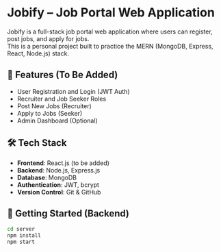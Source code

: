 # Jobify – Job Portal Web Application

Jobify is a full-stack job portal web application where users can register, post jobs, and apply for jobs.  
This is a personal project built to practice the MERN (MongoDB, Express, React, Node.js) stack.

## 🔧 Features (To Be Added)

- User Registration and Login (JWT Auth)
- Recruiter and Job Seeker Roles
- Post New Jobs (Recruiter)
- Apply to Jobs (Seeker)
- Admin Dashboard (Optional)

## 🛠️ Tech Stack

- **Frontend**: React.js (to be added)
- **Backend**: Node.js, Express.js
- **Database**: MongoDB
- **Authentication**: JWT, bcrypt
- **Version Control**: Git & GitHub

## 🚀 Getting Started (Backend)

```bash
cd server
npm install
npm start
